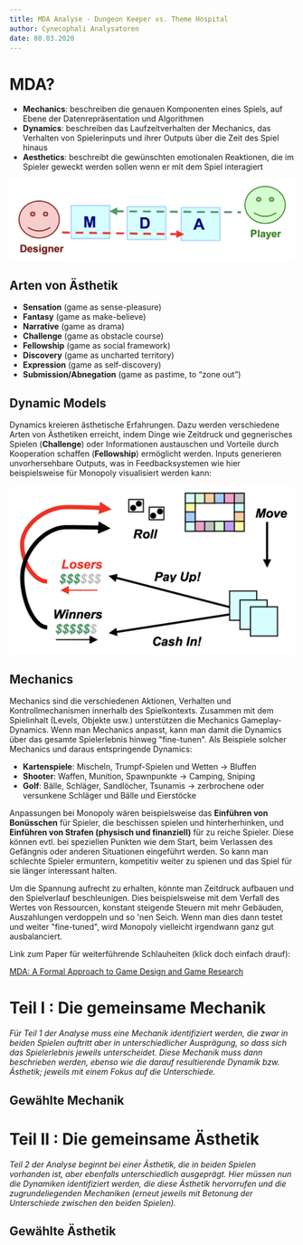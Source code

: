 ```yaml
---
title: MDA Analyse - Dungeon Keeper vs. Theme Hospital 
author: Cynecophali Analysatoren
date: 08.03.2020
---
```


# MDA?

- **Mechanics**: beschreiben die genauen Komponenten eines Spiels, auf Ebene der Datenrepräsentation und Algorithmen
- **Dynamics**: beschreiben das Laufzeitverhalten der Mechanics, das Verhalten von Spielerinputs und ihrer Outputs über die Zeit des Spiel hinaus
- **Aesthetics**: beschreibt die gewünschten emotionalen Reaktionen, die im Spieler geweckt werden sollen wenn er mit dem Spiel interagiert

![](img/mda_perspectives.png)

## Arten von Ästhetik

- **Sensation** (game as sense-pleasure)
- **Fantasy** (game as make-believe)
- **Narrative** (game as drama)
- **Challenge** (game as obstacle course)
- **Fellowship** (game as social framework)
- **Discovery** (game as uncharted territory)
- **Expression** (game as self-discovery)
- **Submission/Abnegation** (game as pastime, to “zone out”)

## Dynamic Models

Dynamics kreieren ästhetische Erfahrungen.
Dazu werden verschiedene Arten von Ästhetiken erreicht, indem Dinge wie Zeitdruck und gegnerisches Spielen (**Challenge**) oder Informationen austauschen und Vorteile durch Kooperation schaffen (**Fellowship**) ermöglicht werden.
Inputs generieren unvorhersehbare Outputs, was in Feedbacksystemen wie hier beispielsweise für Monopoly visualisiert werden kann:

![](img/feedback_systems.png)

## Mechanics

Mechanics sind die verschiedenen Aktionen, Verhalten und Kontrollmechanismen innerhalb des Spielkontexts.
Zusammen mit dem Spielinhalt (Levels, Objekte usw.) unterstützen die Mechanics Gameplay-Dynamics.
Wenn man Mechanics anpasst, kann man damit die Dynamics über das gesamte Spielerlebnis hinweg "fine-tunen".
Als Beispiele solcher Mechanics und daraus entspringende Dynamics:

- **Kartenspiele**: Mischeln, Trumpf-Spielen und Wetten $\rightarrow$ Bluffen
- **Shooter**: Waffen, Munition, Spawnpunkte $\rightarrow$ Camping, Sniping
- **Golf**: Bälle, Schläger, Sandlöcher, Tsunamis $\rightarrow$ zerbrochene oder versunkene Schläger und Bälle und Eierstöcke

Anpassungen bei Monopoly wären beispielsweise das **Einführen von Bonüsschen** für Spieler, die beschissen spielen und hinterherhinken, und **Einführen von Strafen (physisch und finanziell)** für zu reiche Spieler.
Diese können evtl. bei speziellen Punkten wie dem Start, beim Verlassen des Gefängnis oder anderen Situationen eingeführt werden.
So kann man schlechte Spieler ermuntern, kompetitiv weiter zu spienen und das Spiel für sie länger interessant halten.

Um die Spannung aufrecht zu erhalten, könnte man Zeitdruck aufbauen und den Spielverlauf beschleunigen.
Dies beispielsweise mit dem Verfall des Wertes von Ressourcen, konstant steigende Steuern mit mehr Gebäuden, Auszahlungen verdoppeln und so 'nen Seich.
Wenn man dies dann testet und weiter "fine-tuned", wird Monopoly vielleicht irgendwann ganz gut ausbalanciert.

Link zum Paper für weiterführende Schlauheiten (klick doch einfach drauf): 

[MDA: A Formal Approach to Game Design and Game Research](https://users.cs.northwestern.edu/~hunicke/MDA.pdf)


# Teil I : Die gemeinsame Mechanik

*Für Teil 1 der Analyse muss eine Mechanik identifiziert werden, die zwar in beiden Spielen auftritt aber in unterschiedlicher Ausprägung, so dass sich das Spielerlebnis jeweils unterscheidet. 
Diese Mechanik muss dann beschrieben werden, ebenso wie die darauf resultierende Dynamik bzw. Ästhetik; jeweils mit einem Fokus auf die Unterschiede.*

## Gewählte Mechanik



# Teil II : Die gemeinsame Ästhetik

*Teil 2 der Analyse beginnt bei einer Ästhetik, die in beiden Spielen vorhanden ist, aber ebenfalls unterschiedlich ausgeprägt. 
Hier müssen nun die Dynamiken identifiziert werden, die diese Ästhetik hervorrufen und die zugrundeliegenden Mechaniken (erneut jeweils mit Betonung der Unterschiede zwischen den beiden Spielen).*

## Gewählte Ästhetik

